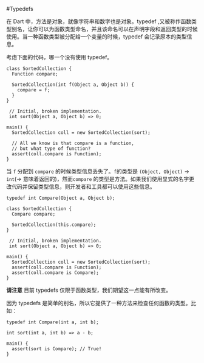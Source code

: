 #Typedefs

在 Dart 中，方法是对象，就像字符串和数字也是对象。typedef ,又被称作函数类型别名，让你可以为函数类型命名，并且该命名可以在声明字段和返回类型的时候使用。当一种函数类型被分配给一个变量的时候，typedef 会记录原本的类型信息。  

考虑下面的代码，哪一个没有使用 typedef。

```
class SortedCollection {
  Function compare;

  SortedCollection(int f(Object a, Object b)) {
    compare = f;
  }
}

 // Initial, broken implementation.
 int sort(Object a, Object b) => 0;

main() {
  SortedCollection coll = new SortedCollection(sort);

  // All we know is that compare is a function,
  // but what type of function?
  assert(coll.compare is Function);
}

```

当  `f` 分配到 `compare` 的时候类型信息丢失了。`f`的类型是 `(Object, Object)` → `int`(→ 意味着返回的)，然而`compare` 的类型是方法。如果我们使用显式的名字更改代码并保留类型信息，则开发者和工具都可以使用这些信息。

```
typedef int Compare(Object a, Object b);

class SortedCollection {
  Compare compare;

  SortedCollection(this.compare);
}

 // Initial, broken implementation.
 int sort(Object a, Object b) => 0;

main() {
  SortedCollection coll = new SortedCollection(sort);
  assert(coll.compare is Function);
  assert(coll.compare is Compare);
}

```  

**请注意** 目前 typedefs 仅限于函数类型，我们期望这一点能有所改变。

因为 typedefs 是简单的别名，所以它提供了一种方法来检查任何函数的类型。比如： 

```
typedef int Compare(int a, int b);

int sort(int a, int b) => a - b;

main() {
  assert(sort is Compare); // True!
}
```